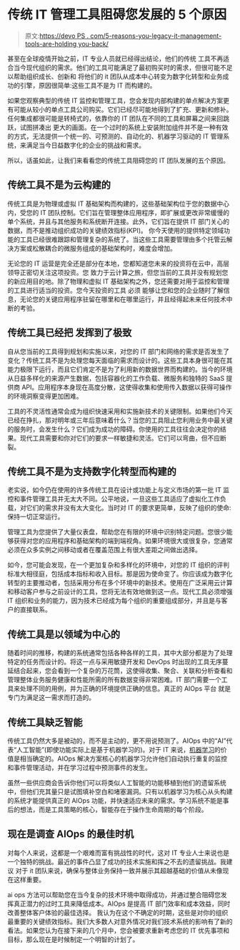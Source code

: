# 传统 IT 管理工具阻碍您发展的 5 个原因

> 原文:[https://devo PS . com/5-reasons-you-legacy-it-management-tools-are-holding you-back/](https://devops.com/5-reasons-your-legacy-it-management-tools-are-holding-you-back/)

甚至在全球疫情开始之前，IT 专业人员就已经得出结论，他们的传统 工具不再适合当今现代组织的需求。他们的工具可能满足了最初购买时的需求，但很可能不足以帮助组织成长、创新和 将他们的 it 团队从成本中心转变为数字化转型和业务成功的引擎，原因很简单:这些工具不是为 IT 而构建的。

如果您观察典型的传统 IT 监控和管理工具，您会发现内部构建的单点解决方案更有可能从较小的单点工具公司购买。它们已经尽可能地得到了扩充、更新和修补。任何集成都很可能是转椅式的，依靠你的 IT 团队在不同的工具和屏幕之间来回跳跃，试图拼凑出 更大的画面。在一个过时的系统上安装附加组件并不是一种有效的方式，无法提供一个统一的、可预测的、自动化的、机器学习驱动的 IT 管理系统，来满足当今日益数字化的企业的挑战和需求。

所以，话虽如此，让我们来看看您的传统工具阻碍您的 IT 团队发展的五个原因。

## **传统工具不是为云构建的**

传统工具是为物理或虚拟 IT 基础架构而构建的，这些基础架构位于您的数据中心内，受您的 IT 团队控制。它们旨在管理整体应用程序，即扩展或更改非常缓慢的单个系统，并且与其他服务和系统断开连接。此外，它们旨在提供 IT 部门关心的数据，而不是推动组织成功的关键绩效指标(KPI)。 你今天使用的提供特定领域功能的工具已经很难跟踪和管理复杂的系统了。当这些工具需要管理由多个托管云解决方案或松散耦合的微服务组成的基础架构时，难度会增加。

无论您的 IT 运营是完全还是部分在本地，您都知道您未来的投资将在云中，高层领导正密切关注这项投资。您 致力于云计算之旅，但您当前的工具并没有规划您的新应用目的地。除了物理和虚拟 IT 基础架构之外，您还需要对用于监控和管理的工具进行适当的投资。您今天投资的工具 必须 能够让您和您的企业随时了解信息，无论您的关键应用程序驻留在哪里和在哪里运行，并且经得起未来任何技术中断的考验。

## **传统工具已经把** **发挥到了极致**

自从您当前的工具得到规划和实施以来，对您的 IT 部门和网络的需求是否发生了变化？传统工具不是为处理您每天面临的需求而设计的。这些工具本身很可能在其能力极限下运行，而且它们肯定不是为了利用新的数据世界而构建的。当今的环境从日益多样化的来源产生数据，包括容器化的工作负载、微服务和独特的 SaaS 提供商 API。应用程序本身现在高度分散，这使得收集和使用传入数据以获得可操作的环境洞察变得更加困难。

工具的不灵活性通常会成为组织快速采用和实施新技术的关键限制。如果他们今天已经在挣扎，那对明年或三年后意味着什么？当您的工具阻止您利用业务中最关键的服务时，会发生什么？它们成为成功的障碍。你使用的工具往往会决定你的结果。现代工具需要和你对它们的要求一样敏捷和灵活。它们可以弯曲，但不应断裂。

## **传统工具不是为支持数字化转型而构建的**

老实说，如今仍在使用的许多传统工具在设计或功能上与定义市场的第一批 IT 监控和事件管理工具并无太大不同。公平地说，一旦这些工具适应了虚拟化工作负载，对它们的需求并没有太大变化。当时对 IT 的要求更简单，反映了组织的使命:保持一切正常运行。

管理工具为您提供了大量仪表盘，帮助您在有限的环境中识别特定问题。您很少能够获得对您的应用程序和基础架构的端到端视角。如果环境很大或很复杂，您通常必须在众多实例之间移动或者在覆盖范围上有很大差距之间做出选择。

如今，您可能会发现，在一个更加复杂和多样化的环境中，对您的 IT 组织的评判标准大相径庭，包括成本指标和收入目标。那是因为使命变了。你应该成为数字化转型的主要推动者，包括采用分布在多个环境中的新技术。使用在广泛采用云计算和移动客户参与之前设计的工具，您将无法有效地做到这一点。现代工具必须增强 IT 组织和业务的能力，因为技术已经成为每个组织的重要组成部分，并且是与客户的直接联系。

## **传统工具是以领域为中心的**

随着时间的推移，构建的系统通常包括各种各样的工具，其中大部分都是为了处理特定的任务而设计的。将这一点与采用敏捷开发和 DevOps 时出现的工具无序蔓延结合起来，您会看到一个复杂的万花筒，这使得收集、聚合、关联和分析查看和管理整体业务服务健康和性能所需的所有数据变得非常困难。IT 部门需要一个工具来处理不同的用例，并为正确的环境提供正确的信息。真正的 AIOps 平台 就是专门为满足这一需求而打造的。

## **传统工具缺乏智能**

传统工具仍然大多是被动的，而不是主动的，更不用说预测了。AIOps 中的“AI”代表“人工智能”(即使功能实际上是基于机器学习的)。对于 IT 来说，[机器学习](https://devops.com/a-buyers-guide-to-ai-and-machine-learning/)的价值是相当确定的。AIOps 解决方案核心的机器学习允许他们自动执行重复的监控和事件管理活动，并在学习过程中预测事件的发生。

虽然一些供应商会告诉你他们可以将类似人工智能的功能移植到他们的遗留系统中，但他们充其量只是试图填补空白和堵塞漏洞。只有以机器学习为核心从头构建的系统才能提供真正的 AIOps 功能，并快速适应未来的需求。学习系统不能是事后的想法，而是工具策略的核心，智能存在于操作生命周期的每个阶段。

## **现在是调查 AIOps 的最佳时机**

对每个人来说，这都是一个艰难而富有挑战性的时代，这对 IT 专业人士来说也是一个独特的挑战。最近的事件凸显了成功的技术实施和挥之不去的遗留挑战。我建议 对于 it 团队来说，确保与整体业务保持一致并展示其超越基础的价值从未像现在这样重要。

ai ops 方法可以帮助您在当今复杂的技术环境中取得成功，并通过整合阻碍您发挥真正潜力的过时工具来降低成本。AIOps 是提高 IT 部门效率和成本效益，同时改善整体客户体验的最佳选择。 我认为在这个不确定的时期，这些是对你的组织最重要的关键绩效指标。我们大多数人对意外情况对我们技术系统的影响有了新的看法。如果您认为在接下来的几个月中，您会被要求重新考虑您的 IT 优先事项和目标，那么现在是时候制定一个明智的计划了。
